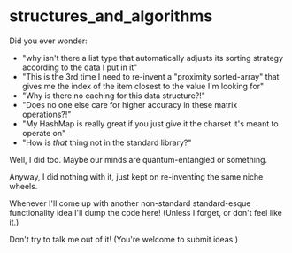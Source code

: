 # structures_and_algorithms

Did you ever wonder:
* "why isn't there a list type that automatically adjusts its sorting strategy according to the data I put in it"
* "This is the 3rd time I need to re-invent a "proximity sorted-array" that gives me the index of the item closest to the value I'm looking for"
* "Why is there no caching for this data structure?!"
* "Does no one else care for higher accuracy in these matrix operations?!"
* "My HashMap is really great if you just give it the charset it's meant to operate on"
* "How is *that* thing not in the standard library?"

Well, I did too. Maybe our minds are quantum-entangled or something.

Anyway, I did nothing with it, just kept on re-inventing the same niche wheels.

Whenever I'll come up with another non-standard standard-esque functionality idea I'll dump the code here! (Unless I forget, or don't feel like it.)

Don't try to talk me out of it! (You're welcome to submit ideas.)
